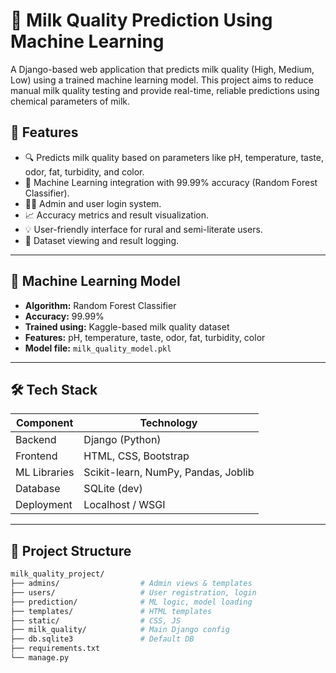 # 🥛 Milk Quality Prediction Using Machine Learning

A Django-based web application that predicts milk quality (High, Medium, Low) using a trained machine learning model. This project aims to reduce manual milk quality testing and provide real-time, reliable predictions using chemical parameters of milk.

## 🚀 Features

- 🔍 Predicts milk quality based on parameters like pH, temperature, taste, odor, fat, turbidity, and color.
- 🤖 Machine Learning integration with 99.99% accuracy (Random Forest Classifier).
- 🧑‍💼 Admin and user login system.
- 📈 Accuracy metrics and result visualization.
- 💡 User-friendly interface for rural and semi-literate users.
- 📁 Dataset viewing and result logging.

---

## 🧠 Machine Learning Model

- **Algorithm:** Random Forest Classifier
- **Accuracy:** 99.99%
- **Trained using:** Kaggle-based milk quality dataset
- **Features:** pH, temperature, taste, odor, fat, turbidity, color
- **Model file:** `milk_quality_model.pkl`

---

## 🛠️ Tech Stack

| Component        | Technology          |
|------------------|---------------------|
| Backend          | Django (Python)     |
| Frontend         | HTML, CSS, Bootstrap |
| ML Libraries     | Scikit-learn, NumPy, Pandas, Joblib |
| Database         | SQLite (dev)        |
| Deployment       | Localhost / WSGI    |

---

## 🧾 Project Structure

```bash
milk_quality_project/
├── admins/                  # Admin views & templates
├── users/                   # User registration, login
├── prediction/              # ML logic, model loading
├── templates/               # HTML templates
├── static/                  # CSS, JS
├── milk_quality/            # Main Django config
├── db.sqlite3               # Default DB
├── requirements.txt
└── manage.py
